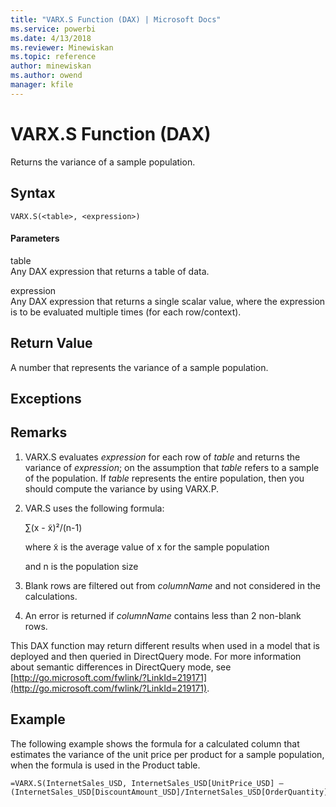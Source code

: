 ```yaml
---
title: "VARX.S Function (DAX) | Microsoft Docs"
ms.service: powerbi
ms.date: 4/13/2018
ms.reviewer: Minewiskan
ms.topic: reference
author: minewiskan
ms.author: owend
manager: kfile
---
```

# VARX.S Function (DAX)
Returns the variance of a sample population.  
  
## Syntax  
  
```  
VARX.S(<table>, <expression>)  
```  
  
#### Parameters  
table  
Any DAX expression that returns a table of data.  
  
expression  
Any DAX expression that returns a single scalar value, where the expression is to be evaluated multiple times (for each row/context).  
  
## Return Value  
A number that represents the variance of a sample population.  
  
## Exceptions  
  
## Remarks  
  
1.  VARX.S evaluates *expression* for each row of *table* and returns the variance of *expression*; on the assumption that *table* refers to a sample of the population. If *table* represents the entire population, then you should compute the variance by using VARX.P.  
  
2.  VAR.S uses the following formula:  
  
    ∑(x - x̃)²/(n-1)  
  
    where x̃ is the average value of x for the sample population  
  
    and n is the population size  
  
3.  Blank rows are filtered out from *columnName* and not considered in the calculations.  
  
4.  An error is returned if *columnName* contains less than 2 non-blank rows.  
  
This DAX function may return different results when used in a model that is deployed and then queried in DirectQuery mode. For more information about semantic differences in DirectQuery mode, see  [http://go.microsoft.com/fwlink/?LinkId=219171](http://go.microsoft.com/fwlink/?LinkId=219171).  
  
## Example  
The following example shows the formula for a calculated column that estimates the variance of the unit price per product for a sample population, when the formula is used in the Product table.  
  
```  
=VARX.S(InternetSales_USD, InternetSales_USD[UnitPrice_USD] – (InternetSales_USD[DiscountAmount_USD]/InternetSales_USD[OrderQuantity]))  
```  
